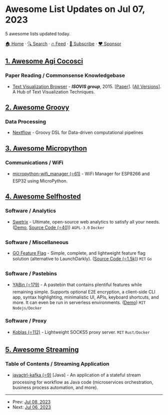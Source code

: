 # Awesome List Updates on Jul 07, 2023

5 awesome lists updated today.

[🏠 Home](/README.md) · [🔍 Search](https://www.trackawesomelist.com/search/) · [🔥 Feed](https://www.trackawesomelist.com/rss.xml) · [📮 Subscribe](https://trackawesomelist.us17.list-manage.com/subscribe?u=d2f0117aa829c83a63ec63c2f&id=36a103854c) · [❤️  Sponsor](https://github.com/sponsors/theowenyoung)



## [1. Awesome Agi Cocosci](/content/YuzheSHI/awesome-agi-cocosci/README.md)

### Paper Reading / Commonsense Knowledgebase

*   [Text Visualization Browser](https://textvis.lnu.se/) - ***ISOVIS group***, 2015. \[[Paper](https://cs.lnu.se/isovis/pubs/docs/kucher-pacificvis15-postprint.pdf)]. \[[All Versions](https://scholar.google.com/scholar?cluster=7000995325728444282\&hl=en\&as_sdt=0,5)]. A Hub of Text Visualization Techniques.

## [2. Awesome Groovy](/content/kdabir/awesome-groovy/README.md)

### Data Processing

*   [Nextflow](https://www.nextflow.io/) - Groovy DSL for Data-driven computational pipelines

## [3. Awesome Micropython](/content/mcauser/awesome-micropython/README.md)

### Communications / WiFi

*   [micropython-wifi\_manager (⭐61)](https://github.com/ferreira-igor/micropython-wifi_manager) - WiFi Manager for ESP8266 and ESP32 using MicroPython.

## [4. Awesome Selfhosted](/content/awesome-selfhosted/awesome-selfhosted/README.md)

### Software / Analytics

*   [Swetrix](https://swetrix.com/) - Ultimate, open-source web analytics to satisfy all your needs. ([Demo](https://swetrix.com/projects/STEzHcB1rALV), [Source Code (⭐40)](https://github.com/Swetrix/selfhosting)) `AGPL-3.0` `Docker`

### Software / Miscellaneous

*   [GO Feature Flag](https://gofeatureflag.org) - Simple, complete, and lightweight feature flag solution (alternative to LaunchDarkly). ([Source Code (⭐1.5k)](https://github.com/thomaspoignant/go-feature-flag)) `MIT` `Go`

### Software / Pastebins

*   [YABin (⭐179)](https://github.com/Yureien/YABin) - A pastebin that contains plentiful features while remaining simple. Supports optional E2E encryption, a client-side CLI app, syntax highlighting, minimalistic UI, APIs, keyboard shortcuts, and more. It can even be run in serverless environments. ([Demo](https://bin.sohamsen.me/)) `MIT` `Nodejs/Docker`

### Software / Proxy

*   [Koblas (⭐112)](https://github.com/ynuwenhof/koblas) - Lightweight SOCKS5 proxy server. `MIT` `Rust/Docker`

## [5. Awesome Streaming](/content/manuzhang/awesome-streaming/README.md)

### Table of Contents / Streaming Application

*   [javactrl-kafka (⭐9)](https://github.com/javactrl/javactrl-kafka) \[Java] - An application of a stateful stream processing for workflow as Java code (microservices orchestration, business process automation, and more).

---

- Prev: [Jul 08, 2023](/content/2023/07/08/README.md)
- Next: [Jul 06, 2023](/content/2023/07/06/README.md)